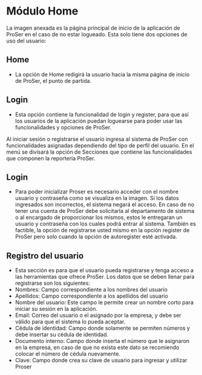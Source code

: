 <div align="justify">
<h1> Módulo Home</h1>

</div>
 La imagen anexada es la página principal de inicio de la aplicación de ProSer en el caso
de no estar logueado. Esta solo tiene dos opciones de uso del usuario:

## Home
* La opción de Home redigirá la usuario hacia la misma página de inicio de
ProSer, el punto de partida.
## Login
* Esta opción contiene la funcionalidad de login y register, para que así los
usuarios de la aplicación puedan loguearse para poder usar las funcionalidades y
opciones de ProSer.

Al iniciar sesión o registrarse el usuario ingresa al sistema de ProSer con
funcionalidades asignadas dependiendo del tipo de perfil del usuario. En el menú se
divisará la opción de Secciones que contiene las funcionalidades que componen la
reportería ProSer.

## Login
* Para poder inicializar Proser es necesario acceder con el nombre usuario y
contraseña como se visualiza en la imagen. Si los datos ingresados son incorrectos, el
sistema negará el acceso. En caso de no tener una cuenta de ProSer debe solicitarla al
departamento de sistema o al encargado de proporcionar los mismos, estos le
entregaran un usuario y contraseña con los cuales podrá entrar al sistema.
También es factible, la opción de registrarse usted mismo en la opción register
de ProSer pero solo cuando la opción de autoregister esté activada.

## Registro del usuario
* Esta sección es para que el usuario pueda registrarse y tenga acceso a las
herramientas que ofrece ProSer. Los datos que se deben llenar para registrarse son los
siguientes:
*  Nombres: Campo correspondiente a los nombres del usuario
*  Apellidos: Campo correspondiente a los apellidos del usuario
*  Nombre del usuario: Este campo le permite crear un nombre corto para iniciar su
sesión en la aplicación.
*  Email: Correo del usuario o el asignado por la empresa, y debe ser válido para
que el sistema lo pueda aceptar.
*  Cédula de identidad: Campo donde solamente se permiten números y debe
insertar su cédula de identidad.
*  Documento interno: Campo donde inserta el número que le asignaron en la
empresa, en caso de que no exista este dato se recomiendo colocar el número
de cédula nuevamente.
* Clave: Campo donde crea su clave de usuario para ingresar y utilizar Proser
